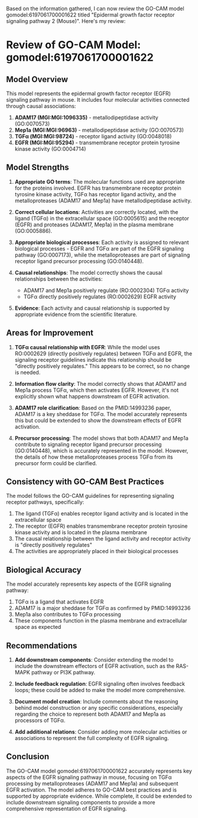 Based on the information gathered, I can now review the GO-CAM model gomodel:6197061700001622 titled "Epidermal growth factor receptor signaling pathway 2 (Mouse)". Here's my review:

# Review of GO-CAM Model: gomodel:6197061700001622

## Model Overview
This model represents the epidermal growth factor receptor (EGFR) signaling pathway in mouse. It includes four molecular activities connected through causal associations:

1. **ADAM17 (MGI:MGI:1096335)** - metallodipeptidase activity (GO:0070573)
2. **Mep1a (MGI:MGI:96963)** - metallodipeptidase activity (GO:0070573)
3. **TGFα (MGI:MGI:98724)** - receptor ligand activity (GO:0048018)
4. **EGFR (MGI:MGI:95294)** - transmembrane receptor protein tyrosine kinase activity (GO:0004714)

## Model Strengths
1. **Appropriate GO terms**: The molecular functions used are appropriate for the proteins involved. EGFR has transmembrane receptor protein tyrosine kinase activity, TGFα has receptor ligand activity, and the metalloproteases (ADAM17 and Mep1a) have metallodipeptidase activity.

2. **Correct cellular locations**: Activities are correctly located, with the ligand (TGFα) in the extracellular space (GO:0005615) and the receptor (EGFR) and proteases (ADAM17, Mep1a) in the plasma membrane (GO:0005886).

3. **Appropriate biological processes**: Each activity is assigned to relevant biological processes - EGFR and TGFα are part of the EGFR signaling pathway (GO:0007173), while the metalloproteases are part of signaling receptor ligand precursor processing (GO:0140448).

4. **Causal relationships**: The model correctly shows the causal relationships between the activities:
   - ADAM17 and Mep1a positively regulate (RO:0002304) TGFα activity
   - TGFα directly positively regulates (RO:0002629) EGFR activity

5. **Evidence**: Each activity and causal relationship is supported by appropriate evidence from the scientific literature.

## Areas for Improvement

1. **TGFα causal relationship with EGFR**: While the model uses RO:0002629 (directly positively regulates) between TGFα and EGFR, the signaling receptor guidelines indicate this relationship should be "directly positively regulates." This appears to be correct, so no change is needed.

2. **Information flow clarity**: The model correctly shows that ADAM17 and Mep1a process TGFα, which then activates EGFR. However, it's not explicitly shown what happens downstream of EGFR activation.

3. **ADAM17 role clarification**: Based on the PMID:14993236 paper, ADAM17 is a key sheddase for TGFα. The model accurately represents this but could be extended to show the downstream effects of EGFR activation.

4. **Precursor processing**: The model shows that both ADAM17 and Mep1a contribute to signaling receptor ligand precursor processing (GO:0140448), which is accurately represented in the model. However, the details of how these metalloproteases process TGFα from its precursor form could be clarified.

## Consistency with GO-CAM Best Practices

The model follows the GO-CAM guidelines for representing signaling receptor pathways, specifically:

1. The ligand (TGFα) enables receptor ligand activity and is located in the extracellular space
2. The receptor (EGFR) enables transmembrane receptor protein tyrosine kinase activity and is located in the plasma membrane
3. The causal relationship between the ligand activity and receptor activity is "directly positively regulates"
4. The activities are appropriately placed in their biological processes

## Biological Accuracy

The model accurately represents key aspects of the EGFR signaling pathway:

1. TGFα is a ligand that activates EGFR
2. ADAM17 is a major sheddase for TGFα as confirmed by PMID:14993236
3. Mep1a also contributes to TGFα processing
4. These components function in the plasma membrane and extracellular space as expected

## Recommendations

1. **Add downstream components**: Consider extending the model to include the downstream effectors of EGFR activation, such as the RAS-MAPK pathway or PI3K pathway.

2. **Include feedback regulation**: EGFR signaling often involves feedback loops; these could be added to make the model more comprehensive.

3. **Document model creation**: Include comments about the reasoning behind model construction or any specific considerations, especially regarding the choice to represent both ADAM17 and Mep1a as processors of TGFα.

4. **Add additional relations**: Consider adding more molecular activities or associations to represent the full complexity of EGFR signaling.

## Conclusion

The GO-CAM model gomodel:6197061700001622 accurately represents key aspects of the EGFR signaling pathway in mouse, focusing on TGFα processing by metalloproteases (ADAM17 and Mep1a) and subsequent EGFR activation. The model adheres to GO-CAM best practices and is supported by appropriate evidence. While complete, it could be extended to include downstream signaling components to provide a more comprehensive representation of EGFR signaling.